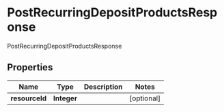 

# PostRecurringDepositProductsResponse

PostRecurringDepositProductsResponse

## Properties

| Name | Type | Description | Notes |
|------------ | ------------- | ------------- | -------------|
|**resourceId** | **Integer** |  |  [optional] |



